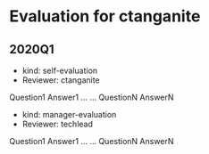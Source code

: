 
# Evaluation for ctanganite

## 2020Q1

* kind: self-evaluation
* Reviewer: ctanganite

Question1
Answer1
...
...
QuestionN
AnswerN

* kind: manager-evaluation
* Reviewer: techlead

Question1
Answer1
...
...
QuestionN
AnswerN
